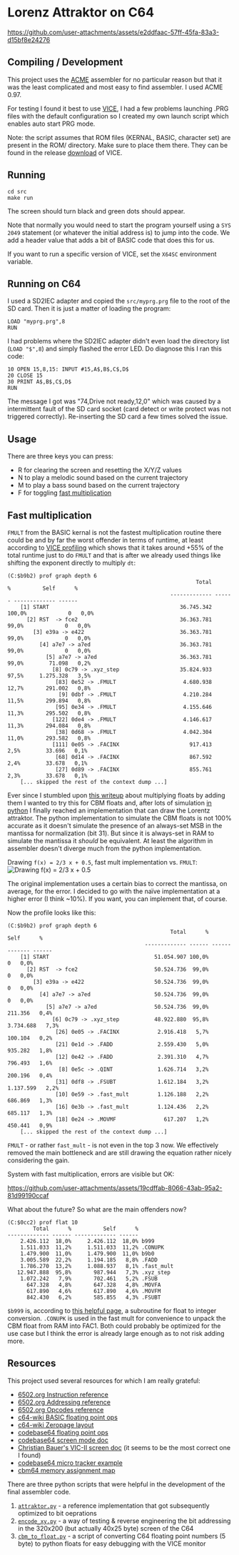 # Lorenz Attraktor on C64

https://github.com/user-attachments/assets/e2ddfaac-57ff-45fa-83a3-d15bf8e24276

## Compiling / Development

This project uses the [ACME][acme] assembler for no particular reason
but that it was the least complicated and most easy to find assembler.
I used ACME 0.97.

For testing I found it best to use [VICE][vice], I had a few problems
launching .PRG files with the default configuration so I created my
own launch script which enables auto start PRG mode.

Note: the script assumes that ROM files (KERNAL, BASIC, character set)
are present in the ROM/ directory. Make sure to place them there.
They can be found in the release [download][vice download] of VICE.

[acme]: https://github.com/meonwax/acme
[vice]: https://vice-emu.sourceforge.io/
[vice download]: https://vice-emu.sourceforge.io/index.html#download

## Running

    cd src
    make run

The screen should turn black and green dots should appear.

Note that normally you would need to start the program yourself using
a `SYS 2049` statement (or whatever the initial address is) to jump into
the code. We add a header value that adds a bit of BASIC code that does
this for us.

If you want to run a specific version of VICE, set the `X64SC` environment
variable.

## Running on C64

I used a SD2IEC adapter and copied the `src/myprg.prg` file to the root
of the SD card. Then it is just a matter of loading the program:

    LOAD "myprg.prg",8
    RUN

I had problems where the SD2IEC adapter didn't even load the directory list
(`LOAD "$",8`) and simply flashed the error LED. Do diagnose this I ran this
code:

    10 OPEN 15,8,15: INPUT #15,A$,B$,C$,D$
    20 CLOSE 15
    30 PRINT A$,B$,C$,D$
    RUN

The message I got was "74,Drive not ready,12,0" which was caused by a
intermittent fault of the SD card socket (card detect or write protect was not
triggered correctly). Re-inserting the SD card a few times solved the issue.

## Usage

There are three keys you can press:

- R for clearing the screen and resetting the X/Y/Z values
- N to play a melodic sound based on the current trajectory
- M to play a bass sound based on the current trajectory
- F for toggling [fast multiplication](#Fast-multiplication)

## Fast multiplication

`FMULT` from the BASIC kernal is not the fastest multiplication routine
there could be and by far the worst offender in terms of runtime, at least
according to [VICE profiling](https://vice-emu.sourceforge.io/vice_12.html#SEC336)
which shows that it takes around +55% of the total runtime just to do `FMULT`
and that is after we already used things like shifting the exponent directly
to multiply `dt`:

```
(C:$b9b2) prof graph depth 6
                                                           Total      %          Self      %
                                                   ------------- ------ ------------- ------
    [1] START                                         36.745.342 100,0%             0   0,0%
      [2] RST  -> fce2                                36.363.781  99,0%             0   0,0%
        [3] e39a -> e422                              36.363.781  99,0%             0   0,0%
          [4] a7e7 -> a7ed                            36.363.781  99,0%             0   0,0%
            [5] a7e7 -> a7ed                          36.363.781  99,0%        71.098   0,2%
              [8] 0c79 -> .xyz_step                   35.824.933  97,5%     1.275.328   3,5%
               [83] 0e52 -> .FMULT                     4.680.938  12,7%       291.002   0,8%
                [9] 0dbf -> .FMULT                     4.210.284  11,5%       299.894   0,8%
               [95] 0e34 -> .FMULT                     4.155.646  11,3%       295.502   0,8%
              [122] 0de4 -> .FMULT                     4.146.617  11,3%       294.084   0,8%
               [38] 0d68 -> .FMULT                     4.042.304  11,0%       293.582   0,8%
              [111] 0e05 -> .FACINX                      917.413   2,5%        33.696   0,1%
               [68] 0d14 -> .FACINX                      867.592   2,4%        33.678   0,1%
               [27] 0d89 -> .FACINX                      855.761   2,3%        33.678   0,1%
    [... skipped the rest of the context dump ...]
```

Ever since I stumbled upon [this writeup](https://probablydance.com/2025/02/08/why-does-integer-addition-approximate-float-multiplication/)
about multiplying floats by adding them I wanted to try this for CBM floats
and, after lots of simulation [in python](./src/mult_exp.py) I finally reached
an implementation that can draw the Lorentz attraktor. The python implementation
to simulate the CBM floats is not 100% accurate as it doesn't simulate the
presence of an always-set MSB in the mantissa for normalization (bit 31).
But since it is always-set in RAM to simulate the mantissa it *should* be
equivalent. At least the algorithm in assembler doesn't diverge much from
the python implementation.

Drawing `f(x) = 2/3 x + 0.5`, fast mult implementation vs. `FMULT`:
![Drawing `f(x) = 2/3 x + 0.5`](./assets/fast_mul_test1.png)

The original implementation uses a certain bias to correct the mantissa,
on average, for the error. I decided to go with the naïve implementation
at a higher error (I think ~10%). If you want, you can implement that, of course.

Now the profile looks like this:

```
(C:$b9b2) prof graph depth 6
                                                   Total      %          Self      %
                                           ------------- ------ ------------- ------
    [1] START                                 51.054.907 100,0%             0   0,0%
      [2] RST  -> fce2                        50.524.736  99,0%             0   0,0%
        [3] e39a -> e422                      50.524.736  99,0%             0   0,0%
          [4] a7e7 -> a7ed                    50.524.736  99,0%             0   0,0%
            [5] a7e7 -> a7ed                  50.524.736  99,0%       211.356   0,4%
              [6] 0c79 -> .xyz_step           48.922.880  95,8%     3.734.688   7,3%
               [26] 0e05 -> .FACINX            2.916.418   5,7%       100.104   0,2%
               [21] 0e1d -> .FADD              2.559.430   5,0%       935.282   1,8%
               [12] 0e42 -> .FADD              2.391.310   4,7%       796.493   1,6%
                [8] 0e5c -> .QINT              1.626.714   3,2%       200.196   0,4%
               [31] 0df8 -> .FSUBT             1.612.184   3,2%     1.137.599   2,2%
               [10] 0e59 -> .fast_mult         1.126.188   2,2%       686.869   1,3%
               [16] 0e3b -> .fast_mult         1.124.436   2,2%       685.117   1,3%
               [18] 0e24 -> .MOVMF               617.207   1,2%       450.441   0,9%
    [... skipped the rest of the context dump ...]
```

`FMULT` - or rather `fast_mult` - is not even in the top 3 now. We effectively
removed the main bottleneck and are still drawing the equation rather nicely
considering the gain.

System with fast multiplication, errors are visible but OK:

https://github.com/user-attachments/assets/19cdffab-8066-43ab-95a2-81d99190ccaf

What about the future? So what are the main offenders now?

```
(C:$0cc2) prof flat 10
        Total      %          Self      %
------------- ------ ------------- ------
    2.426.112  18,0%     2.426.112  18,0% b999
    1.511.033  11,2%     1.511.033  11,2% .CONUPK
    1.479.900  11,0%     1.479.900  11,0% b9b0
    3.005.589  22,2%     1.194.185   8,8% .FADD
    1.786.270  13,2%     1.088.937   8,1% .fast_mult
   12.947.888  95,8%       987.944   7,3% .xyz_step
    1.072.242   7,9%       702.461   5,2% .FSUB
      647.328   4,8%       647.328   4,8% .MOVFA
      617.890   4,6%       617.890   4,6% .MOVFM
      842.430   6,2%       585.855   4,3% .FSUBT
```

`$b999` is, according to [this helpful page](https://skoolkid.github.io/sk6502/c64rom/asm/B983.html#B999),
a subroutine for float to integer conversion. `.CONUPK` is used in the fast
mult for convenience to unpack the CBM float from RAM into FAC1. Both
could probably be optimized for the use case but I think the error is
already large enough as to not risk adding more.

## Resources

This project used several resources for which I am really grateful:

- [6502.org Instruction reference](http://www.6502.org/users/obelisk/6502/reference.html)
- [6502.org Addressing reference](http://www.6502.org/users/obelisk/6502/addressing.html)
- [6502.org Opcodes reference](http://www.6502.org/tutorials/6502opcodes.html)
- [c64-wiki BASIC floating point ops](https://www.c64-wiki.com/wiki/Floating_point_arithmetic)
- [c64-wiki Zeropage layout](https://www.c64-wiki.com/wiki/Zeropage)
- [codebase64 floating point ops](https://codebase64.org/doku.php?id=base:kernal_floating_point_mathematics)
- [codebase64 screen mode doc](https://www.codebase64.org/doku.php?id=base:built_in_screen_modes)
- [Christian Bauer's VIC-II screen doc](http://www.zimmers.net/cbmpics/cbm/c64/vic-ii.txt)
  (it seems to be the most correct one I found)
- [codebase64 micro tracker example](https://codebase64.org/doku.php?id=base:microtracker_v1.0)
- [cbm64 memory assignment map](https://sta.c64.org/cbm64mem.html)

There are three python scripts that were helpful in the development of
the final assembler code.

1. [`attraktor.py`](./attraktor.py) - a reference implementation that got
   subsequently optimized to bit oeprations
2. [`encode_xy.py`](./src/encode_xy.py) - a way of testing & reverse engineering
   the bit addressing in the 320x200 (but actually 40x25 byte) screen of the
   C64
3. [`cbm_to_float.py`](./src/cbm_to_float.py) - a script of converting C64
   floating point numbers (5 byte) to python floats for easy debugging with
   the VICE monitor
